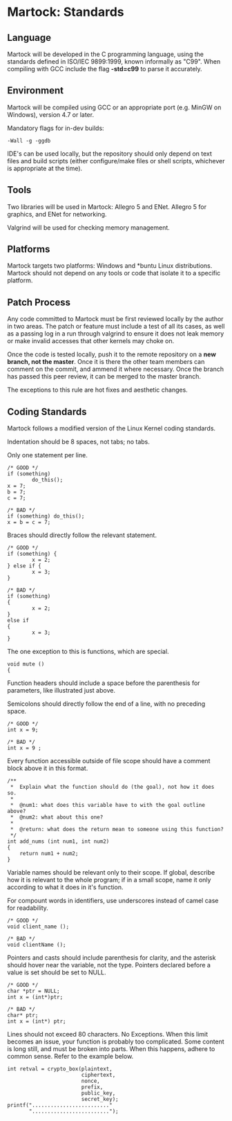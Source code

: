 Martock: Standards
================================================================================

Language
--------------------------------------------------------------------------------
Martock will be developed in the C programming language, using the standards
defined in ISO/IEC 9899:1999, known informally as "C99". When compiling with GCC
include the flag **-std=c99** to parse it accurately.

Environment
--------------------------------------------------------------------------------
Martock will be compiled using GCC or an appropriate port (e.g. MinGW on 
Windows), version 4.7 or later.

Mandatory flags for in-dev builds:

    -Wall -g -ggdb

IDE's can be used locally, but the repository should only depend on text files
and build scripts (either configure/make files or shell scripts, whichever is
appropriate at the time).

Tools
--------------------------------------------------------------------------------
Two libraries will be used in Martock: Allegro 5 and ENet. Allegro 5 for
graphics, and ENet for networking.

Valgrind will be used for checking memory management.

Platforms
--------------------------------------------------------------------------------
Martock targets two platforms: Windows and *buntu Linux distributions. Martock
should not depend on any tools or code that isolate it to a specific platform.

Patch Process
--------------------------------------------------------------------------------
Any code committed to Martock must be first reviewed locally by the author in
two areas. The patch or feature must include a test of all its cases, as well as
a passing log in a run through valgrind to ensure it does not leak memory or
make invalid accesses that other kernels may choke on.

Once the code is tested locally, push it to the remote repository on a **new
branch, not the master**. Once it is there the other team members can comment on
the commit, and ammend it where necessary. Once the branch has passed this peer
review, it can be merged to the master branch.

The exceptions to this rule are hot fixes and aesthetic changes.

Coding Standards
--------------------------------------------------------------------------------
Martock follows a modified version of the Linux Kernel coding standards.

Indentation should be 8 spaces, not tabs; no tabs.

Only one statement per line.

    /* GOOD */
    if (something)
            do_this();
    x = 7;
    b = 7;
    c = 7;

    /* BAD */
    if (something) do_this();
    x = b = c = 7;

Braces should directly follow the relevant statement.

    /* GOOD */
    if (something) {
            x = 2;
    } else if {
            x = 3;
    }

    /* BAD */
    if (something)
    {
            x = 2;
    }
    else if
    {
            x = 3;
    }

The one exception to this is functions, which are special.

    void mute ()
    {

Function headers should include a space before the parenthesis for parameters,
like illustrated just above.

Semicolons should directly follow the end of a line, with no preceding space.

    /* GOOD */
    int x = 9;

    /* BAD */
    int x = 9 ;

Every function accessible outside of file scope should have a comment block
above it in this format.

    /**
     *  Explain what the function should do (the goal), not how it does so.
     *
     *  @num1: what does this variable have to with the goal outline above?
     *  @num2: what about this one?
     *
     *  @return: what does the return mean to someone using this function?
     */
    int add_nums (int num1, int num2)
    {
        return num1 + num2;
    }

Variable names should be relevant only to their scope. If global, describe how
it is relevant to the whole program; if in a small scope, name it only according
to what it does in it's function.

For compount words in identifiers, use underscores instead of camel case for
readability.

    /* GOOD */
    void client_name ();

    /* BAD */
    void clientName ();

Pointers and casts should include parenthesis for clarity, and the asterisk
should hover near the variable, not the type. Pointers declared before a value
is set should be set to NULL.

    /* GOOD */
    char *ptr = NULL;
    int x = (int*)ptr;

    /* BAD */
    char* ptr;
    int x = (int*) ptr;

Lines should not exceed 80 characters. No Exceptions. When this limit becomes an
issue, your function is probably too complicated. Some content is long still,
and must be broken into parts. When this happens, adhere to common sense. Refer
to the example below.

    int retval = crypto_box(plaintext,
                            ciphertext,
                            nonce,
                            prefix,
                            public_key,
                            secret_key);
    printf("........................."
           ".........................");